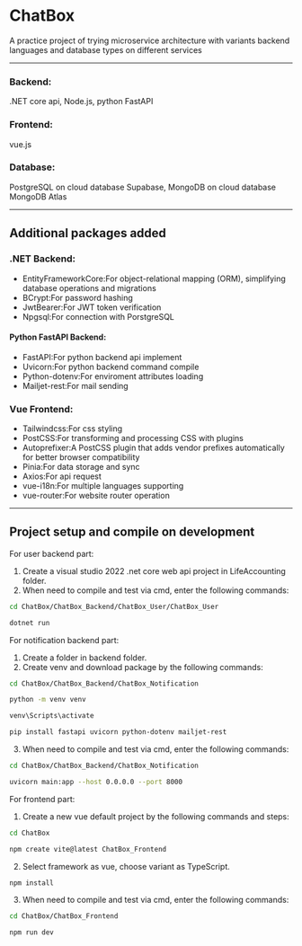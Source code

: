 # ChatBox
A practice project of trying microservice architecture with variants backend languages and database types on different services  

-----
### Backend:
.NET core api, Node.js, python FastAPI  
### Frontend:
vue.js  
### Database:
PostgreSQL on cloud database Supabase, MongoDB on cloud database MongoDB Atlas  

-----
## Additional packages added
### .NET Backend:
- EntityFrameworkCore:For object-relational mapping (ORM), simplifying database operations and migrations
- BCrypt:For password hashing
- JwtBearer:For JWT token verification
- Npgsql:For connection with PorstgreSQL
  
#### Python FastAPI Backend:
- FastAPI:For python backend api implement
- Uvicorn:For python backend command compile
- Python-dotenv:For enviroment attributes loading
- Mailjet-rest:For mail sending
  
### Vue Frontend:
- Tailwindcss:For css styling
- PostCSS:For transforming and processing CSS with plugins
- Autoprefixer:A PostCSS plugin that adds vendor prefixes automatically for better browser compatibility
- Pinia:For data storage and sync
- Axios:For api request
- vue-i18n:For multiple languages supporting
- vue-router:For website router operation

-----
## Project setup and compile on development
For user backend part:  
1. Create a visual studio 2022 .net core web api project in LifeAccounting folder.
2. When need to compile and test via cmd, enter the following commands:  
```sh
cd ChatBox/ChatBox_Backend/ChatBox_User/ChatBox_User
```  
```sh
dotnet run
```  
  
For notification backend part:  
1. Create a folder in backend folder.
2. Create venv and download package by the following commands:  
```sh
cd ChatBox/ChatBox_Backend/ChatBox_Notification
```  
```sh
python -m venv venv
```  
```sh
venv\Scripts\activate
```  
```sh
pip install fastapi uvicorn python-dotenv mailjet-rest
```  

3. When need to compile and test via cmd, enter the following commands:  
```sh
cd ChatBox/ChatBox_Backend/ChatBox_Notification
```  
```sh
uvicorn main:app --host 0.0.0.0 --port 8000
```  

For frontend part:  
1. Create a new vue default project by the following commands and steps:  
```sh
cd ChatBox
```  
```sh
npm create vite@latest ChatBox_Frontend
```  

2. Select framework as vue, choose variant as TypeScript.  
```sh
npm install
```  

3. When need to compile and test via cmd, enter the following commands:  
```sh
cd ChatBox/ChatBox_Frontend
```  
```sh
npm run dev
```  
